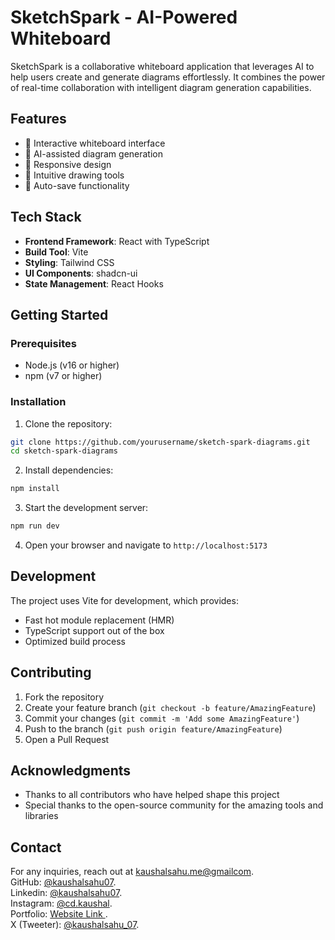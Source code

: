 # SketchSpark - AI-Powered Whiteboard

SketchSpark is a collaborative whiteboard application that leverages AI to help users create and generate diagrams effortlessly. It combines the power of real-time collaboration with intelligent diagram generation capabilities.

## Features

- 🎨 Interactive whiteboard interface
- 🤖 AI-assisted diagram generation
- 📱 Responsive design
- 🎯 Intuitive drawing tools
- 💾 Auto-save functionality

## Tech Stack

- **Frontend Framework**: React with TypeScript
- **Build Tool**: Vite
- **Styling**: Tailwind CSS
- **UI Components**: shadcn-ui
- **State Management**: React Hooks

## Getting Started

### Prerequisites

- Node.js (v16 or higher)
- npm (v7 or higher)

### Installation

1. Clone the repository:
```bash
git clone https://github.com/yourusername/sketch-spark-diagrams.git
cd sketch-spark-diagrams
```

2. Install dependencies:
```bash
npm install
```

3. Start the development server:
```bash
npm run dev
```

4. Open your browser and navigate to `http://localhost:5173`

## Development

The project uses Vite for development, which provides:
- Fast hot module replacement (HMR)
- TypeScript support out of the box
- Optimized build process

## Contributing

1. Fork the repository
2. Create your feature branch (`git checkout -b feature/AmazingFeature`)
3. Commit your changes (`git commit -m 'Add some AmazingFeature'`)
4. Push to the branch (`git push origin feature/AmazingFeature`)
5. Open a Pull Request

## Acknowledgments

- Thanks to all contributors who have helped shape this project
- Special thanks to the open-source community for the amazing tools and libraries

## Contact

For any inquiries, reach out at [kaushalsahu.me@gmailcom](mailto:kaushalsahu.me@gmailcom).<br>
GitHub: [@kaushalsahu07](https://github.com/kaushalsahu07).<br>
Linkedin: [@kaushalsahu07](www.linkedin.com/in/kaushalsahu07).<br>
Instagram: [@cd.kaushal](https://www.instagram.com/cd.kaushal?igsh=cTVram1ia3Vvamxz).<br>
Portfolio: [Website Link ](https://kaushalsahu07.github.io/portfolio/).<br>
X (Tweeter): [@kaushalsahu_07](https://x.com/kaushalsahu_07?t=7nk-jApWrJkgW6YwklJZWQ&s=09).<br>
